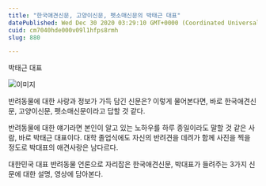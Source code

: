 ```yaml
---
title: "한국애견신문, 고양이신문, 펫소매신문의 박태근 대표"
datePublished: Wed Dec 30 2020 03:29:10 GMT+0000 (Coordinated Universal Time)
cuid: cm7040hde000v09l1hfps8rmh
slug: 880

---
```



박태근 대표

![이미지](https://cdn.hashnode.com/res/hashnode/image/upload/v1739255825908/b39ab098-c94f-402b-8217-812c02242b49.jpeg)

반려동물에 대한 사랑과 정보가 가득 담긴 신문은? 이렇게 물어본다면, 바로 한국애견신문, 고양이신문, 펫소매신문이라고 답할 것 같다.

반려동물에 대한 얘기라면 본인이 알고 있는 노하우를 하루 종일이라도 말할 것 같은 사람, 바로 박태근 대표이다. 대학 졸업식에도 자신의 반려견을 데려가 함께 사진을 찍을 정도로 박대표의 애견사랑은 남다르다.

대한민국 대표 반려동물 언론으로 자리잡은 한국애견신문, 박대표가 들려주는 3가지 신문에 대한 설명, 영상에 담아본다.